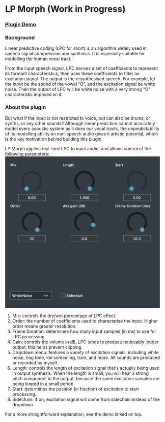 # LP Morph (Work in Progress)

### [Plugin Demo](https://drive.google.com/file/d/1v_1yRhYxDeW2HGc8Xrev9TFbFtctd5HF/view?usp=drive_linkhttps://drive.google.com/file/d/1pSDDkjCGImsYZ_IlyGU_NulDk03rHYPb/view?usp=sharinghttps://drive.google.com/file/d/1PZ8PmsiGHm-4qqMvpU1HNK3sbAYAznpV/view?usp=sharing)

### Background

Linear predictive coding (LPC for short) is an algorithm widely used in speech signal compression and synthesis. It is especially suitable for modelling the human vocal tract.

From the input speech signal, LPC derives a set of coefficients to represent its formant characteristics, then uses these coefficients to filter an excitation signal. The output is the resynthesised speech. For example, let the input be the sound of the vowel "O", and the excitation signal be white noise. Then the output of LPC will be white noise with a very strong "O" characteristic imposed on it.

### About the plugin

But what if the input is not restricted to voice, but can also be drums, or synths, or any other sounds? Although linear prediction cannot accurately model every acoustic system as it does our vocal tracts, the unpredictability of its modelling ability on non-speech audio gives it artistic potential, which is the key motivation behind building this plugin.

LP Morph applies real-time LPC to input audio, and allows control of the following parameters:![1744260593907.png](./1744260593907.png)

1. Mix: controls the dry/wet percentage of LPC effect.
2. Order: the number of coefficients used to characterise the input. Higher order means greater resolution.
3. Frame Duration: determines how many input samples (in ms) to use for LPC processing.
4. Gain: controls the volume in dB. LPC tends to produce noticeably louder output, this helps prevent clipping.
5. Dropdown menu: features a variety of excitation signals, including white noise, ring tone, kid screaming, train, and more. All sounds are produced or recorded by myself.
6. Length: controls the length of excitation signal that's actually being used in output synthesis. When the length is small, you will hear a strong pitch component in the output, because the same excitation samples are being looped in a small period.
7. Start: determines the position (in fraction) of excitation to start processing.
8. Sidechain: if on, excitation signal will come from sidechain instead of the dropdown

For a more straightforward explanation, see the demo linked on top.
